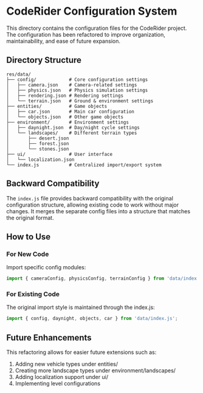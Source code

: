 # CodeRider Configuration System

This directory contains the configuration files for the CodeRider project. The configuration has been refactored to improve organization, maintainability, and ease of future expansion.

## Directory Structure

```
res/data/
├── config/            # Core configuration settings
│   ├── camera.json    # Camera-related settings
│   ├── physics.json   # Physics simulation settings
│   ├── rendering.json # Rendering settings
│   └── terrain.json   # Ground & environment settings
├── entities/          # Game objects
│   ├── car.json       # Main car configuration
│   └── objects.json   # Other game objects
├── environment/       # Environment settings
│   ├── daynight.json  # Day/night cycle settings
│   └── landscapes/    # Different terrain types
│       ├── desert.json
│       ├── forest.json
│       └── stones.json
├── ui/                # User interface
│   └── localization.json
└── index.js           # Centralized import/export system
```

## Backward Compatibility

The `index.js` file provides backward compatibility with the original configuration structure, allowing existing code to work without major changes. It merges the separate config files into a structure that matches the original format.

## How to Use

### For New Code

Import specific config modules:

```javascript
import { cameraConfig, physicsConfig, terrainConfig } from 'data/index.js';
```

### For Existing Code

The original import style is maintained through the index.js:

```javascript
import { config, daynight, objects, car } from 'data/index.js';
```

## Future Enhancements

This refactoring allows for easier future extensions such as:

1. Adding new vehicle types under entities/
2. Creating more landscape types under environment/landscapes/
3. Adding localization support under ui/
4. Implementing level configurations
